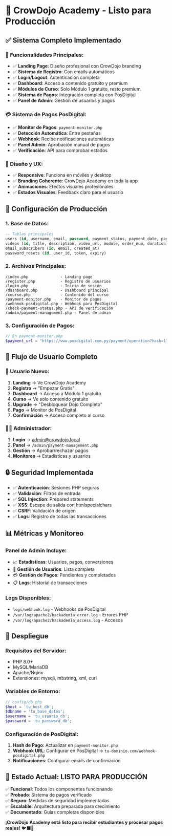 # 🚀 CrowDojo Academy - Listo para Producción

## ✅ **Sistema Completo Implementado**

### **🎯 Funcionalidades Principales:**
- ✅ **Landing Page**: Diseño profesional con CrowDojo branding
- ✅ **Sistema de Registro**: Con emails automáticos
- ✅ **Login/Logout**: Autenticación completa
- ✅ **Dashboard**: Acceso a contenido gratuito y premium
- ✅ **Módulos de Curso**: Solo Módulo 1 gratuito, resto premium
- ✅ **Sistema de Pagos**: Integración completa con PosDigital
- ✅ **Panel de Admin**: Gestión de usuarios y pagos

### **💳 Sistema de Pagos PosDigital:**
- ✅ **Monitor de Pagos**: `payment-monitor.php`
- ✅ **Detección Automática**: Entre pestañas
- ✅ **Webhook**: Recibe notificaciones automáticas
- ✅ **Panel Admin**: Aprobación manual de pagos
- ✅ **Verificación**: API para comprobar estados

### **🎨 Diseño y UX:**
- ✅ **Responsive**: Funciona en móviles y desktop
- ✅ **Branding Coherente**: CrowDojo Academy en toda la app
- ✅ **Animaciones**: Efectos visuales profesionales
- ✅ **Estados Visuales**: Feedback claro para el usuario

## 🔧 **Configuración de Producción**

### **1. Base de Datos:**
```sql
-- Tablas principales
users (id, username, email, password, payment_status, payment_date, payment_reference)
videos (id, title, description, video_url, module, order_num, duration)
email_subscribers (id, email, created_at)
password_resets (id, user_id, token, expiry)
```

### **2. Archivos Principales:**
```
/index.php              - Landing page
/register.php           - Registro de usuarios
/login.php              - Inicio de sesión
/dashboard.php          - Dashboard principal
/course.php             - Contenido del curso
/payment-monitor.php    - Monitor de pagos
/webhook-posdigital.php - Webhook para PosDigital
/check-payment-status.php - API de verificación
/admin/payment-management.php - Panel de admin
```

### **3. Configuración de Pagos:**
```php
// En payment-monitor.php
$payment_url = "https://www.posdigital.com.py/payment/operation?hash=1157394";
```

## 🎯 **Flujo de Usuario Completo**

### **👤 Usuario Nuevo:**
1. **Landing** → Ve CrowDojo Academy
2. **Registro** → "Empezar Gratis"
3. **Dashboard** → Acceso a Módulo 1 gratuito
4. **Curso** → Ve solo contenido gratuito
5. **Upgrade** → "Desbloquear Dojo Completo"
6. **Pago** → Monitor de PosDigital
7. **Confirmación** → Acceso completo al curso

### **👨‍💼 Administrador:**
1. **Login** → admin@crowdojo.local
2. **Panel** → `/admin/payment-management.php`
3. **Gestión** → Aprobar/rechazar pagos
4. **Monitoreo** → Estadísticas y usuarios

## 🔒 **Seguridad Implementada**

- ✅ **Autenticación**: Sesiones PHP seguras
- ✅ **Validación**: Filtros de entrada
- ✅ **SQL Injection**: Prepared statements
- ✅ **XSS**: Escape de salida con htmlspecialchars
- ✅ **CSRF**: Validación de origen
- ✅ **Logs**: Registro de todas las transacciones

## 📊 **Métricas y Monitoreo**

### **Panel de Admin Incluye:**
- 📈 **Estadísticas**: Usuarios, pagos, conversiones
- 👥 **Gestión de Usuarios**: Lista completa
- 💳 **Gestión de Pagos**: Pendientes y completados
- 📋 **Logs**: Historial de transacciones

### **Logs Disponibles:**
- `logs/webhook.log` - Webhooks de PosDigital
- `/var/log/apache2/hackademia_error.log` - Errores PHP
- `/var/log/apache2/hackademia_access.log` - Accesos

## 🚀 **Despliegue**

### **Requisitos del Servidor:**
- PHP 8.0+
- MySQL/MariaDB
- Apache/Nginx
- Extensiones: mysqli, mbstring, xml, curl

### **Variables de Entorno:**
```php
// config/db.php
$host = 'tu_host_db';
$dbname = 'tu_base_datos';
$username = 'tu_usuario_db';
$password = 'tu_password_db';
```

### **Configuración de PosDigital:**
1. **Hash de Pago**: Actualizar en `payment-monitor.php`
2. **Webhook URL**: Configurar en PosDigital → `tu-dominio.com/webhook-posdigital.php`
3. **Notificaciones**: Configurar emails de confirmación

## 🎉 **Estado Actual: LISTO PARA PRODUCCIÓN**

✅ **Funcional**: Todos los componentes funcionando  
✅ **Probado**: Sistema de pagos verificado  
✅ **Seguro**: Medidas de seguridad implementadas  
✅ **Escalable**: Arquitectura preparada para crecimiento  
✅ **Documentado**: Guías completas disponibles  

**¡CrowDojo Academy está listo para recibir estudiantes y procesar pagos reales!** 🐦‍⬛🥋